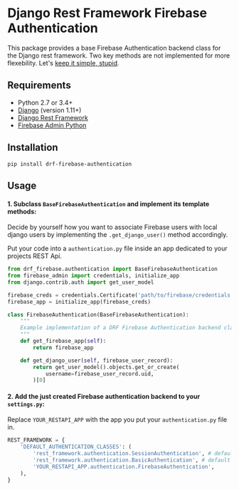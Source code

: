 # Django Rest Framework Firebase Authentication

This package provides a base Firebase Authentication backend class for the Django rest framework. Two key methods are not implemented for more flexebility. Let's [keep it simple, stupid](https://en.wikipedia.org/wiki/KISS_principle).

## Requirements

- Python 2.7 or 3.4+
- [Django](https://github.com/django/django) (version 1.11+)
- [Django Rest Framework](https://github.com/encode/django-rest-framework)
- [Firebase Admin Python](https://github.com/firebase/firebase-admin-python)

## Installation

```pip install drf-firebase-authentication```

## Usage

#### 1. Subclass `BaseFirebaseAuthentication` and implement its template methods:

Decide by yourself how you want to associate Firebase users with local django users by implementing the `.get_django_user()` method accordingly.

Put your code into a `authentication.py` file inside an app dedicated to your projects REST Api.

```python
from drf_firebase.authentication import BaseFirebaseAuthentication
from firebase_admin import credentials, initialize_app
from django.contrib.auth import get_user_model

firebase_creds = credentials.Certificate('path/to/firebase/credentials.json')
firebase_app = initialize_app(firebase_creds)

class FirebaseAuthentication(BaseFirebaseAuthentication):
	"""
	Example implementation of a DRF Firebase Authentication backend class
	"""
	def get_firebase_app(self):
		return firebase_app

	def get_django_user(self, firebase_user_record):
		return get_user_model().objects.get_or_create(
			username=firebase_user_record.uid,
		)[0]
```

#### 2. Add the just created Firebase authentication backend to your `settings.py`:

Replace `YOUR_RESTAPI_APP` with the app you put your `authentication.py` file in.

```python
REST_FRAMEWORK = {
	'DEFAULT_AUTHENTICATION_CLASSES': (
		'rest_framework.authentication.SessionAuthentication', # default
		'rest_framework.authentication.BasicAuthentication', # default
		'YOUR_RESTAPI_APP.authentication.FirebaseAuthentication',
	),
}
```